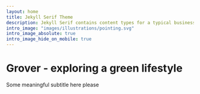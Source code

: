 ```yaml
---
layout: home
title: Jekyll Serif Theme
description: Jekyll Serif contains content types for a typical business website. The theme is fully responsive, blazing fast and artfully illustrated.
intro_image: "images/illustrations/pointing.svg"
intro_image_absolute: true
intro_image_hide_on_mobile: true
---
```


# Grover - exploring a green lifestyle

Some meaningful subtitle here please
